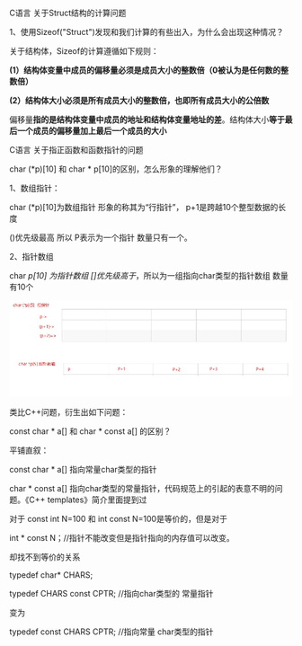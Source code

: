 # 

C语言 关于Struct结构的计算问题

1、使用Sizeof("Struct")发现和我们计算的有些出入，为什么会出现这种情况？

关于结构体，Sizeof的计算遵循如下规则：

**(1）结构体变量中成员的偏移量必须是成员大小的整数倍（0被认为是任何数的整数倍）**

**(2）结构体大小必须是所有成员大小的整数倍，也即所有成员大小的公倍数**

偏移量**指的是结构体变量中成员的地址和结构体变量地址的差**。结构体大小**等于最后一个成员的偏移量加上最后一个成员的大小**

C语言 关于指正函数和函数指针的问题

char (*p)[10] 和 char * p[10]的区别，怎么形象的理解他们？

1、数组指针：

char (*p)[10]为数组指针 形象的称其为“行指针”， p+1是跨越10个整型数据的长度

()优先级最高 所以 P表示为一个指针 数量只有一个。

2、指针数组

char *p[10] 为指针数组 []优先级高于*，所以为一组指向char类型的指针数组 数量有10个



![images](./images/Snipaste_2019-05-22_15-11-07.jpg)





类比C++问题，衍生出如下问题：

const char * a[] 和 char * const a[] 的区别？

平铺直叙：

const char * a[] 指向常量char类型的指针 

char * const a[] 指向char类型的常量指针，代码规范上的引起的表意不明的问题。《C++ templates》简介里面提到过



对于 const int N=100 和 int const N=100是等价的，但是对于

int * const N；//指针不能改变但是指针指向的内存值可以改变。

却找不到等价的关系



typedef char* CHARS;

typedef CHARS const CPTR; //指向char类型的   常量指针

变为

typedef const CHARS CPTR; //指向常量	char类型的指针









